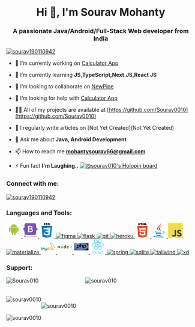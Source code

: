 <h1 align="center">Hi 👋, I'm Sourav Mohanty</h1>
<h3 align="center">A passionate Java/Android/Full-Stack Web developer from India</h3>

<p align="left"> <a href="https://twitter.com/sourav190110942" target="blank"><img src="https://img.shields.io/twitter/follow/sourav190110942?logo=twitter&style=for-the-badge" alt="sourav190110942" /></a> </p>

- 🔭 I’m currently working on [Calculator App](https://github.com/Sourav0010/Calculator)

- 🌱 I’m currently learning **JS,TypeScript,Next.JS,React JS**

- 👯 I’m looking to collaborate on [NewPipe](https://github.com/TeamNewPipe/NewPipe)

- 🤝 I’m looking for help with [Calculator App](https://github.com/Sourav0010/Calculator)

- 👨‍💻 All of my projects are available at [https://github.com/Sourav0010](https://github.com/Sourav0010)

- 📝 I regularly write articles on [Not Yet Created](Not Yet Created)

- 💬 Ask me about **Java, Android Development**

- 📫 How to reach me **mohantysourav66@gmail.com**

- ⚡ Fun fact **I'm Laughing..**
[![@sourav010's Holopin board](https://holopin.io/api/user/board?user=sourav010)](https://holopin.io/@sourav010)

<h3 align="left">Connect with me:</h3>
<p align="left">
<a href="https://twitter.com/sourav190110942" target="blank"><img align="center" src="https://raw.githubusercontent.com/rahuldkjain/github-profile-readme-generator/master/src/images/icons/Social/twitter.svg" alt="sourav190110942" height="30" width="40" /></a>
</p>

<h3 align="left">Languages and Tools:</h3>
<p align="left"> <a href="https://developer.android.com" target="_blank" rel="noreferrer"> <img src="https://raw.githubusercontent.com/devicons/devicon/master/icons/android/android-original-wordmark.svg" alt="android" width="40" height="40"/> </a> <a href="https://getbootstrap.com" target="_blank" rel="noreferrer"> <img src="https://raw.githubusercontent.com/devicons/devicon/master/icons/bootstrap/bootstrap-plain-wordmark.svg" alt="bootstrap" width="40" height="40"/> </a> <a href="https://www.w3schools.com/css/" target="_blank" rel="noreferrer"> <img src="https://raw.githubusercontent.com/devicons/devicon/master/icons/css3/css3-original-wordmark.svg" alt="css3" width="40" height="40"/> </a> <a href="https://www.figma.com/" target="_blank" rel="noreferrer"> <img src="https://www.vectorlogo.zone/logos/figma/figma-icon.svg" alt="figma" width="40" height="40"/> </a> <a href="https://flask.palletsprojects.com/" target="_blank" rel="noreferrer"> <img src="https://www.vectorlogo.zone/logos/pocoo_flask/pocoo_flask-icon.svg" alt="flask" width="40" height="40"/> </a> <a href="https://git-scm.com/" target="_blank" rel="noreferrer"> <img src="https://www.vectorlogo.zone/logos/git-scm/git-scm-icon.svg" alt="git" width="40" height="40"/> </a> <a href="https://heroku.com" target="_blank" rel="noreferrer"> <img src="https://www.vectorlogo.zone/logos/heroku/heroku-icon.svg" alt="heroku" width="40" height="40"/> </a> <a href="https://www.w3.org/html/" target="_blank" rel="noreferrer"> <img src="https://raw.githubusercontent.com/devicons/devicon/master/icons/html5/html5-original-wordmark.svg" alt="html5" width="40" height="40"/> </a> <a href="https://www.java.com" target="_blank" rel="noreferrer"> <img src="https://raw.githubusercontent.com/devicons/devicon/master/icons/java/java-original.svg" alt="java" width="40" height="40"/> </a> <a href="https://developer.mozilla.org/en-US/docs/Web/JavaScript" target="_blank" rel="noreferrer"> <img src="https://raw.githubusercontent.com/devicons/devicon/master/icons/javascript/javascript-original.svg" alt="javascript" width="40" height="40"/> </a> <a href="https://materializecss.com/" target="_blank" rel="noreferrer"> <img src="https://raw.githubusercontent.com/prplx/svg-logos/5585531d45d294869c4eaab4d7cf2e9c167710a9/svg/materialize.svg" alt="materialize" width="40" height="40"/> </a> <a href="https://www.mysql.com/" target="_blank" rel="noreferrer"> <img src="https://raw.githubusercontent.com/devicons/devicon/master/icons/mysql/mysql-original-wordmark.svg" alt="mysql" width="40" height="40"/> </a> <a href="https://nodejs.org" target="_blank" rel="noreferrer"> <img src="https://raw.githubusercontent.com/devicons/devicon/master/icons/nodejs/nodejs-original-wordmark.svg" alt="nodejs" width="40" height="40"/> </a> <a href="https://www.php.net" target="_blank" rel="noreferrer"> <img src="https://raw.githubusercontent.com/devicons/devicon/master/icons/php/php-original.svg" alt="php" width="40" height="40"/> </a> <a href="https://reactjs.org/" target="_blank" rel="noreferrer"> <img src="https://raw.githubusercontent.com/devicons/devicon/master/icons/react/react-original-wordmark.svg" alt="react" width="40" height="40"/> </a> <a href="https://spring.io/" target="_blank" rel="noreferrer"> <img src="https://www.vectorlogo.zone/logos/springio/springio-icon.svg" alt="spring" width="40" height="40"/> </a> <a href="https://www.sqlite.org/" target="_blank" rel="noreferrer"> <img src="https://www.vectorlogo.zone/logos/sqlite/sqlite-icon.svg" alt="sqlite" width="40" height="40"/> </a> <a href="https://tailwindcss.com/" target="_blank" rel="noreferrer"> <img src="https://www.vectorlogo.zone/logos/tailwindcss/tailwindcss-icon.svg" alt="tailwind" width="40" height="40"/> </a> <a href="https://www.adobe.com/products/xd.html" target="_blank" rel="noreferrer"> <img src="https://cdn.worldvectorlogo.com/logos/adobe-xd.svg" alt="xd" width="40" height="40"/> </a> </p>

<h3 align="left">Support:</h3>
<p><a href="https://www.buymeacoffee.com/Sourav010"> <img align="left" src="https://cdn.buymeacoffee.com/buttons/v2/default-yellow.png" height="50" width="210" alt="Sourav010" /></a><a href="https://ko-fi.com/sourav010"> <img align="left" src="https://cdn.ko-fi.com/cdn/kofi3.png?v=3" height="50" width="210" alt="sourav010" /></a></p><br><br>

<p><img align="left" src="https://github-readme-stats.vercel.app/api/top-langs?username=sourav0010&show_icons=true&locale=en&layout=compact" alt="sourav0010" /></p>

<p>&nbsp;<img align="center" src="https://github-readme-stats.vercel.app/api?username=sourav0010&show_icons=true&locale=en" alt="sourav0010" /></p>

<p><img align="center" src="https://github-readme-streak-stats.herokuapp.com/?user=sourav0010&" alt="sourav0010" /></p>

